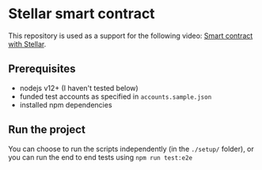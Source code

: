 # Stellar smart contract

This repository is used as a support for the following video: [Smart contract with Stellar](https://youtu.be/nnwDpfbwVWU).

## Prerequisites

- nodejs v12+ (I haven't tested below)
- funded test accounts as specified in `accounts.sample.json`
- installed npm dependencies

## Run the project

You can choose to run the scripts independently (in the `./setup/` folder), or you can run the end to end tests using `npm run test:e2e`
